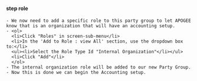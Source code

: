 #### step role
	- We now need to add a specific role to this party group to let APOGEE know that is an organization that will have an accounting setup.
	- <ol>
	  <li>Click "Roles" in screen-sub-menu</li>
	  <li>In the 'Add to Role : view All' section, use the dropdown box to:</li>
	  <ul><li>Select the Role Type Id "Internal Organization"</li></ul>
	  <li>Click "Add"</li>
	  </ol>
	- The internal organization role will be added to our new Party Group.
	- Now this is done we can begin the Accounting setup.